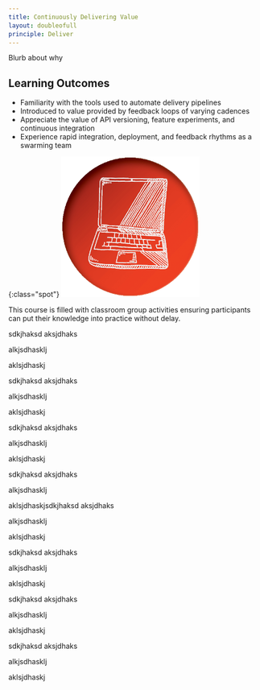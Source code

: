 ```yaml
---
title: Continuously Delivering Value
layout: doubleofull
principle: Deliver
---
```


Blurb about why

## Learning Outcomes

- Familiarity with the tools used to automate delivery pipelines
- Introduced to value provided by feedback loops of varying cadences
- Appreciate the value of API versioning, feature experiments, and continuous integration
- Experience rapid integration, deployment, and feedback rhythms as a swarming team

{:class="spot"}
![exercise](/assets/images/laptop.png)

This course is filled with classroom group activities
ensuring participants can put their knowledge into
practice without delay.


sdkjhaksd
aksjdhaks


alkjsdhasklj

aklsjdhaskj


sdkjhaksd
aksjdhaks


alkjsdhasklj

aklsjdhaskj

sdkjhaksd
aksjdhaks


alkjsdhasklj

aklsjdhaskj

sdkjhaksd
aksjdhaks


alkjsdhasklj

aklsjdhaskjsdkjhaksd
aksjdhaks


alkjsdhasklj

aklsjdhaskj


sdkjhaksd
aksjdhaks


alkjsdhasklj

aklsjdhaskj

sdkjhaksd
aksjdhaks


alkjsdhasklj

aklsjdhaskj

sdkjhaksd
aksjdhaks


alkjsdhasklj

aklsjdhaskj